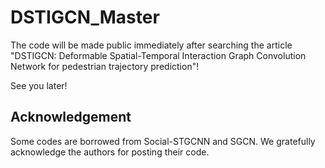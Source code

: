 # DSTIGCN_Master

The code will be made public immediately after searching the article "DSTIGCN: Deformable Spatial-Temporal Interaction Graph Convolution Network for pedestrian trajectory prediction"!

See you later!


## Acknowledgement
Some codes are borrowed from Social-STGCNN and SGCN. We gratefully acknowledge the authors for posting their code.
